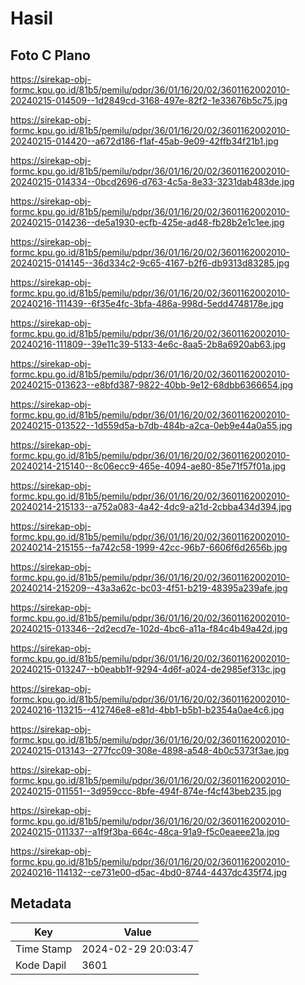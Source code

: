 # Hasil

## Foto C Plano

https://sirekap-obj-formc.kpu.go.id/81b5/pemilu/pdpr/36/01/16/20/02/3601162002010-20240215-014509--1d2849cd-3168-497e-82f2-1e33676b5c75.jpg

https://sirekap-obj-formc.kpu.go.id/81b5/pemilu/pdpr/36/01/16/20/02/3601162002010-20240215-014420--a672d186-f1af-45ab-9e09-42ffb34f21b1.jpg

https://sirekap-obj-formc.kpu.go.id/81b5/pemilu/pdpr/36/01/16/20/02/3601162002010-20240215-014334--0bcd2696-d763-4c5a-8e33-3231dab483de.jpg

https://sirekap-obj-formc.kpu.go.id/81b5/pemilu/pdpr/36/01/16/20/02/3601162002010-20240215-014236--de5a1930-ecfb-425e-ad48-fb28b2e1c1ee.jpg

https://sirekap-obj-formc.kpu.go.id/81b5/pemilu/pdpr/36/01/16/20/02/3601162002010-20240215-014145--36d334c2-9c65-4167-b2f6-db9313d83285.jpg

https://sirekap-obj-formc.kpu.go.id/81b5/pemilu/pdpr/36/01/16/20/02/3601162002010-20240216-111439--6f35e4fc-3bfa-486a-998d-5edd4748178e.jpg

https://sirekap-obj-formc.kpu.go.id/81b5/pemilu/pdpr/36/01/16/20/02/3601162002010-20240216-111809--39e11c39-5133-4e6c-8aa5-2b8a6920ab63.jpg

https://sirekap-obj-formc.kpu.go.id/81b5/pemilu/pdpr/36/01/16/20/02/3601162002010-20240215-013623--e8bfd387-9822-40bb-9e12-68dbb6366654.jpg

https://sirekap-obj-formc.kpu.go.id/81b5/pemilu/pdpr/36/01/16/20/02/3601162002010-20240215-013522--1d559d5a-b7db-484b-a2ca-0eb9e44a0a55.jpg

https://sirekap-obj-formc.kpu.go.id/81b5/pemilu/pdpr/36/01/16/20/02/3601162002010-20240214-215140--8c06ecc9-465e-4094-ae80-85e71f57f01a.jpg

https://sirekap-obj-formc.kpu.go.id/81b5/pemilu/pdpr/36/01/16/20/02/3601162002010-20240214-215133--a752a083-4a42-4dc9-a21d-2cbba434d394.jpg

https://sirekap-obj-formc.kpu.go.id/81b5/pemilu/pdpr/36/01/16/20/02/3601162002010-20240214-215155--fa742c58-1999-42cc-96b7-6606f6d2656b.jpg

https://sirekap-obj-formc.kpu.go.id/81b5/pemilu/pdpr/36/01/16/20/02/3601162002010-20240214-215209--43a3a62c-bc03-4f51-b219-48395a239afe.jpg

https://sirekap-obj-formc.kpu.go.id/81b5/pemilu/pdpr/36/01/16/20/02/3601162002010-20240215-013346--2d2ecd7e-102d-4bc6-a11a-f84c4b49a42d.jpg

https://sirekap-obj-formc.kpu.go.id/81b5/pemilu/pdpr/36/01/16/20/02/3601162002010-20240215-013247--b0eabb1f-9294-4d6f-a024-de2985ef313c.jpg

https://sirekap-obj-formc.kpu.go.id/81b5/pemilu/pdpr/36/01/16/20/02/3601162002010-20240216-113215--412746e8-e81d-4bb1-b5b1-b2354a0ae4c6.jpg

https://sirekap-obj-formc.kpu.go.id/81b5/pemilu/pdpr/36/01/16/20/02/3601162002010-20240215-013143--277fcc09-308e-4898-a548-4b0c5373f3ae.jpg

https://sirekap-obj-formc.kpu.go.id/81b5/pemilu/pdpr/36/01/16/20/02/3601162002010-20240215-011551--3d959ccc-8bfe-494f-874e-f4cf43beb235.jpg

https://sirekap-obj-formc.kpu.go.id/81b5/pemilu/pdpr/36/01/16/20/02/3601162002010-20240215-011337--a1f9f3ba-664c-48ca-91a9-f5c0eaeee21a.jpg

https://sirekap-obj-formc.kpu.go.id/81b5/pemilu/pdpr/36/01/16/20/02/3601162002010-20240216-114132--ce731e00-d5ac-4bd0-8744-4437dc435f74.jpg


## Metadata

| Key        | Value               |
| ---------- | ------------------- |
| Time Stamp | 2024-02-29 20:03:47 |
| Kode Dapil | 3601                |



